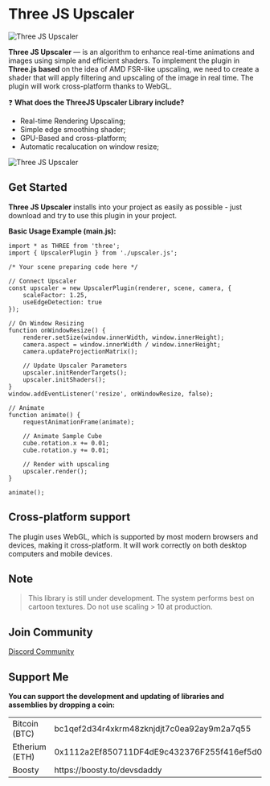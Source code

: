 # Three JS Upscaler
![Three JS Upscaler](https://github.com/user-attachments/assets/9f8c6b4c-2257-47f8-b0eb-219e74ba3e4b)

**Three JS Upscaler** — is an algorithm to enhance real-time animations and images using simple and efficient shaders. 
To implement the plugin in **Three.js based** on the idea of AMD FSR-like upscaling, we need to create a shader that will apply filtering and upscaling of the image in real time. The plugin will work cross-platform thanks to WebGL.

❓ **What does the ThreeJS Upscaler Library include?**
- Real-time Rendering Upscaling;
- Simple edge smoothing shader;
- GPU-Based and cross-platform;
- Automatic recalucation on window resize;

![Three JS Upscaler](https://github.com/user-attachments/assets/11290a38-66a7-43e7-8764-6c39b8885d0a)

## Get Started
**Three JS Upscaler** installs into your project as easily as possible - just download and try to use this plugin in your project.

**Basic Usage Example (main.js):**
```
import * as THREE from 'three';
import { UpscalerPlugin } from './upscaler.js';

/* Your scene preparing code here */

// Connect Upscaler
const upscaler = new UpscalerPlugin(renderer, scene, camera, {
    scaleFactor: 1.25,
    useEdgeDetection: true
});

// On Window Resizing
function onWindowResize() {
    renderer.setSize(window.innerWidth, window.innerHeight);
    camera.aspect = window.innerWidth / window.innerHeight;
    camera.updateProjectionMatrix();
    
    // Update Upscaler Parameters
    upscaler.initRenderTargets();
    upscaler.initShaders();
}
window.addEventListener('resize', onWindowResize, false);

// Animate
function animate() {
    requestAnimationFrame(animate);

    // Animate Sample Cube
    cube.rotation.x += 0.01;
    cube.rotation.y += 0.01;

    // Render with upscaling
    upscaler.render();
}

animate();
```

## Cross-platform support
The plugin uses WebGL, which is supported by most modern browsers and devices, making it cross-platform. It will work correctly on both desktop computers and mobile devices.

## Note
> This library is still under development. The system performs best on cartoon textures. Do not use scaling > 10 at production.

## Join Community
[Discord Community](https://discord.gg/xuNTKRDebx)

## Support Me
**You can support the development and updating of libraries and assemblies by dropping a coin:**
<table>
  <tr><td>Bitcoin (BTC)</td><td>bc1qef2d34r4xkrm48zknjdjt7c0ea92ay9m2a7q55</td></tr>
  <tr><td>Etherium (ETH)</td><td>0x1112a2Ef850711DF4dE9c432376F255f416ef5d0</td></tr>
  <tr><td>Boosty</td><td>https://boosty.to/devsdaddy</td></tr>
</table>
